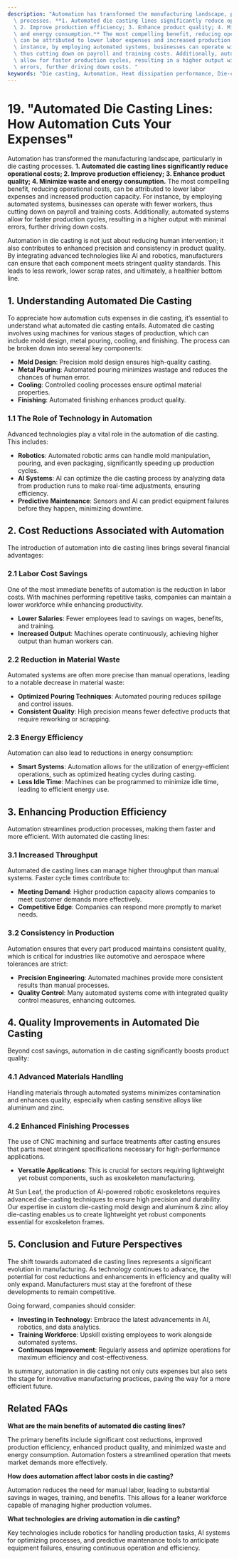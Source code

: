 ```yaml
---
description: "Automation has transformed the manufacturing landscape, particularly in die casting\
  \ processes. **1. Automated die casting lines significantly reduce operational costs;\
  \ 2. Improve production efficiency; 3. Enhance product quality; 4. Minimize waste\
  \ and energy consumption.** The most compelling benefit, reducing operational costs,\
  \ can be attributed to lower labor expenses and increased production capacity. For\
  \ instance, by employing automated systems, businesses can operate with fewer workers,\
  \ thus cutting down on payroll and training costs. Additionally, automated systems\
  \ allow for faster production cycles, resulting in a higher output with minimal\
  \ errors, further driving down costs. "
keywords: "Die casting, Automation, Heat dissipation performance, Die-cast aluminum"
---
```

# 19. "Automated Die Casting Lines: How Automation Cuts Your Expenses"

Automation has transformed the manufacturing landscape, particularly in die casting processes. **1. Automated die casting lines significantly reduce operational costs; 2. Improve production efficiency; 3. Enhance product quality; 4. Minimize waste and energy consumption.** The most compelling benefit, reducing operational costs, can be attributed to lower labor expenses and increased production capacity. For instance, by employing automated systems, businesses can operate with fewer workers, thus cutting down on payroll and training costs. Additionally, automated systems allow for faster production cycles, resulting in a higher output with minimal errors, further driving down costs. 

Automation in die casting is not just about reducing human intervention; it also contributes to enhanced precision and consistency in product quality. By integrating advanced technologies like AI and robotics, manufacturers can ensure that each component meets stringent quality standards. This leads to less rework, lower scrap rates, and ultimately, a healthier bottom line.

## **1. Understanding Automated Die Casting**

To appreciate how automation cuts expenses in die casting, it’s essential to understand what automated die casting entails. Automated die casting involves using machines for various stages of production, which can include mold design, metal pouring, cooling, and finishing. The process can be broken down into several key components:

- **Mold Design**: Precision mold design ensures high-quality casting.
- **Metal Pouring**: Automated pouring minimizes wastage and reduces the chances of human error.
- **Cooling**: Controlled cooling processes ensure optimal material properties.
- **Finishing**: Automated finishing enhances product quality.

### **1.1 The Role of Technology in Automation**

Advanced technologies play a vital role in the automation of die casting. This includes:

- **Robotics**: Automated robotic arms can handle mold manipulation, pouring, and even packaging, significantly speeding up production cycles.
- **AI Systems**: AI can optimize the die casting process by analyzing data from production runs to make real-time adjustments, ensuring efficiency.
- **Predictive Maintenance**: Sensors and AI can predict equipment failures before they happen, minimizing downtime.

## **2. Cost Reductions Associated with Automation**

The introduction of automation into die casting lines brings several financial advantages:

### **2.1 Labor Cost Savings**

One of the most immediate benefits of automation is the reduction in labor costs. With machines performing repetitive tasks, companies can maintain a lower workforce while enhancing productivity. 

- **Lower Salaries**: Fewer employees lead to savings on wages, benefits, and training.
- **Increased Output**: Machines operate continuously, achieving higher output than human workers can.

### **2.2 Reduction in Material Waste**

Automated systems are often more precise than manual operations, leading to a notable decrease in material waste:

- **Optimized Pouring Techniques**: Automated pouring reduces spillage and control issues.
- **Consistent Quality**: High precision means fewer defective products that require reworking or scrapping.

### **2.3 Energy Efficiency**

Automation can also lead to reductions in energy consumption:

- **Smart Systems**: Automation allows for the utilization of energy-efficient operations, such as optimized heating cycles during casting.
- **Less Idle Time**: Machines can be programmed to minimize idle time, leading to efficient energy use.

## **3. Enhancing Production Efficiency**

Automation streamlines production processes, making them faster and more efficient. With automated die casting lines:

### **3.1 Increased Throughput**

Automated die casting lines can manage higher throughput than manual systems. Faster cycle times contribute to:

- **Meeting Demand**: Higher production capacity allows companies to meet customer demands more effectively.
- **Competitive Edge**: Companies can respond more promptly to market needs.

### **3.2 Consistency in Production**

Automation ensures that every part produced maintains consistent quality, which is critical for industries like automotive and aerospace where tolerances are strict:

- **Precision Engineering**: Automated machines provide more consistent results than manual processes.
- **Quality Control**: Many automated systems come with integrated quality control measures, enhancing outcomes.

## **4. Quality Improvements in Automated Die Casting**

Beyond cost savings, automation in die casting significantly boosts product quality:

### **4.1 Advanced Materials Handling**

Handling materials through automated systems minimizes contamination and enhances quality, especially when casting sensitive alloys like aluminum and zinc.

### **4.2 Enhanced Finishing Processes**

The use of CNC machining and surface treatments after casting ensures that parts meet stringent specifications necessary for high-performance applications.

- **Versatile Applications**: This is crucial for sectors requiring lightweight yet robust components, such as exoskeleton manufacturing.
  
At Sun Leaf, the production of AI-powered robotic exoskeletons requires advanced die-casting techniques to ensure high precision and durability. Our expertise in custom die-casting mold design and aluminum & zinc alloy die-casting enables us to create lightweight yet robust components essential for exoskeleton frames.

## **5. Conclusion and Future Perspectives**

The shift towards automated die casting lines represents a significant evolution in manufacturing. As technology continues to advance, the potential for cost reductions and enhancements in efficiency and quality will only expand. Manufacturers must stay at the forefront of these developments to remain competitive.

Going forward, companies should consider:

- **Investing in Technology**: Embrace the latest advancements in AI, robotics, and data analytics.
- **Training Workforce**: Upskill existing employees to work alongside automated systems.
- **Continuous Improvement**: Regularly assess and optimize operations for maximum efficiency and cost-effectiveness.

In summary, automation in die casting not only cuts expenses but also sets the stage for innovative manufacturing practices, paving the way for a more efficient future.

## Related FAQs

**What are the main benefits of automated die casting lines?**

The primary benefits include significant cost reductions, improved production efficiency, enhanced product quality, and minimized waste and energy consumption. Automation fosters a streamlined operation that meets market demands more effectively.

**How does automation affect labor costs in die casting?**

Automation reduces the need for manual labor, leading to substantial savings in wages, training, and benefits. This allows for a leaner workforce capable of managing higher production volumes.

**What technologies are driving automation in die casting?**

Key technologies include robotics for handling production tasks, AI systems for optimizing processes, and predictive maintenance tools to anticipate equipment failures, ensuring continuous operation and efficiency.
